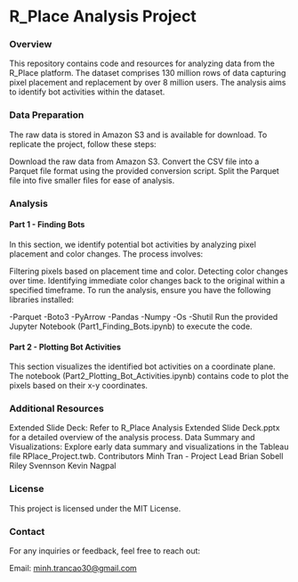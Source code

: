 # R_Place Analysis Project


### Overview
This repository contains code and resources for analyzing data from the R_Place platform. The dataset comprises 130 million rows of data capturing pixel placement and replacement by over 8 million users. The analysis aims to identify bot activities within the dataset.

### Data Preparation
The raw data is stored in Amazon S3 and is available for download. To replicate the project, follow these steps:

Download the raw data from Amazon S3.
Convert the CSV file into a Parquet file format using the provided conversion script.
Split the Parquet file into five smaller files for ease of analysis.

### Analysis
#### Part 1 - Finding Bots
In this section, we identify potential bot activities by analyzing pixel placement and color changes. The process involves:

Filtering pixels based on placement time and color.
Detecting color changes over time.
Identifying immediate color changes back to the original within a specified timeframe.
To run the analysis, ensure you have the following libraries installed:

-Parquet
-Boto3
-PyArrow
-Pandas
-Numpy
-Os
-Shutil
Run the provided Jupyter Notebook (Part1_Finding_Bots.ipynb) to execute the code.

#### Part 2 - Plotting Bot Activities
This section visualizes the identified bot activities on a coordinate plane. The notebook (Part2_Plotting_Bot_Activities.ipynb) contains code to plot the pixels based on their x-y coordinates.

### Additional Resources
Extended Slide Deck: Refer to R_Place Analysis Extended Slide Deck.pptx for a detailed overview of the analysis process.
Data Summary and Visualizations: Explore early data summary and visualizations in the Tableau file RPlace_Project.twb.
Contributors
Minh Tran - Project Lead
Brian Sobell
Riley Svennson
Kevin Nagpal

### License
This project is licensed under the MIT License.

### Contact
For any inquiries or feedback, feel free to reach out:

Email: minh.trancao30@gmail.com
